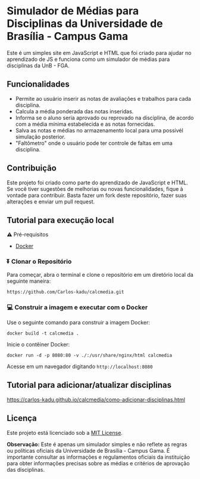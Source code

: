# Simulador de Médias para Disciplinas da Universidade de Brasília - Campus Gama

Este é um simples site em JavaScript e HTML que foi criado para ajudar no aprendizado de JS e funciona como um simulador de médias para disciplinas da UnB - FGA.

## Funcionalidades

- Permite ao usuário inserir as notas de avaliações e trabalhos para cada disciplina.
- Calcula a média ponderada das notas inseridas.
- Informa se o aluno seria aprovado ou reprovado na disciplina, de acordo com a média mínima estabelecida e as notas fornecidas.
- Salva as notas e médias no armazenamento local para uma possivél simulação posterior.
- "Faltômetro" onde o usuário pode ter controle de faltas em uma disciplina.

## Contribuição

Este projeto foi criado como parte do aprendizado de JavaScript e HTML. Se você tiver sugestões de melhorias ou novas funcionalidades, fique à vontade para contribuir. Basta fazer um fork deste repositório, fazer suas alterações e enviar um pull request.

## Tutorial para execução local
⚠️ Pré-requisitos
- [Docker](https://www.docker.com/get-started)

### ⏬ Clonar o Repositório
Para começar, abra o terminal e clone o repositório em um diretório local da seguinte maneira:

```
https://github.com/Carlos-kadu/calcmedia.git
```

### 💻 Construir a imagem e executar com o Docker
Use o seguinte comando para construir a imagem Docker:

```
docker build -t calcmedia .
```

Inicie o contêiner Docker:

```
docker run -d -p 8080:80 -v ./:/usr/share/nginx/html calcmedia
```
Acesse em um navegador digitando `http://localhost:8080`

## Tutorial para adicionar/atualizar disciplinas
https://carlos-kadu.github.io/calcmedia/como-adicionar-disciplinas.html

## Licença

Este projeto está licenciado sob a [MIT License](LICENSE).

**Observação:** Este é apenas um simulador simples e não reflete as regras ou políticas oficiais da Universidade de Brasília - Campus Gama. É importante consultar as informações e regulamentos oficiais da instituição para obter informações precisas sobre as médias e critérios de aprovação das disciplinas.